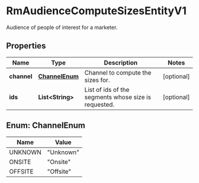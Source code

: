 

# RmAudienceComputeSizesEntityV1

Audience of people of interest for a marketer.

## Properties

| Name | Type | Description | Notes |
|------------ | ------------- | ------------- | -------------|
|**channel** | [**ChannelEnum**](#ChannelEnum) | Channel to compute the sizes for. |  [optional] |
|**ids** | **List&lt;String&gt;** | List of ids of the segments whose size is requested. |  [optional] |



## Enum: ChannelEnum

| Name | Value |
|---- | -----|
| UNKNOWN | &quot;Unknown&quot; |
| ONSITE | &quot;Onsite&quot; |
| OFFSITE | &quot;Offsite&quot; |



